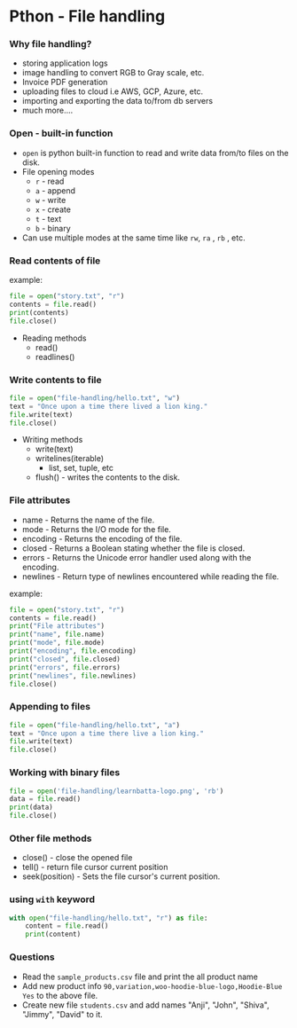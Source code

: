 # **Pthon - File handling**

### Why file handling?

* storing application logs
* image handling to convert RGB to Gray scale, etc.
* Invoice PDF generation
* uploading files to cloud i.e AWS, GCP, Azure, etc.
* importing and exporting the data to/from db servers
* much more....

### Open - built-in function

* `open` is python built-in function to read and write data from/to files on the disk.
* File opening modes
  * `r` - read
  * `a` - append
  * `w` - write
  * `x` - create
  * `t` - text
  * `b` - binary
* Can use multiple modes at the same time like `rw`, `ra` , `rb` , etc.

### Read contents of file

example:

```python
file = open("story.txt", "r")
contents = file.read()
print(contents)
file.close()
```

* Reading methods
  * read()
  * readlines()

### Write contents to file

```python
file = open("file-handling/hello.txt", "w")
text = "Once upon a time there lived a lion king."
file.write(text)
file.close()
```

* Writing methods
  * write(text)
  * writelines(iterable)
    * list, set, tuple, etc
  * flush() - writes the contents to the disk.

### File attributes

* name - Returns the name of the file.
* mode - Returns the I/O mode for the file.
* encoding - Returns the encoding of the file.
* closed - Returns a Boolean stating whether the file is closed.
* errors - Returns the Unicode error handler used along with the encoding.
* newlines - Return type of newlines encountered while reading the file.

example:

```python
file = open("story.txt", "r")
contents = file.read()
print("File attributes")
print("name", file.name)
print("mode", file.mode)
print("encoding", file.encoding)
print("closed", file.closed)
print("errors", file.errors)
print("newlines", file.newlines)
file.close()
```

### **Appending to files**

```python
file = open("file-handling/hello.txt", "a")
text = "Once upon a time there live a lion king."
file.write(text)
file.close()
```

### **Working with binary files**

```python
file = open('file-handling/learnbatta-logo.png', 'rb')
data = file.read()
print(data)
file.close()
```

### Other file methods

* close() - close the opened file
* tell() - return file cursor current position
* seek(position) - Sets the file cursor's current position.

### using `with` keyword

```python
with open("file-handling/hello.txt", "r") as file:
    content = file.read()
    print(content)
```

### Questions

* Read the `sample_products.csv` file and print the all product name
* Add new product info `90,variation,woo-hoodie-blue-logo,Hoodie-Blue Yes` to the above file.
* Create new file `students.csv` and add names "Anji", "John", "Shiva", "Jimmy", "David" to it.
